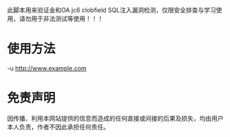 此脚本用来验证金和OA jc6 clobfield SQL注入漏洞检测，仅限安全排查与学习使用，请勿用于非法测试等使用！！！

# 使用方法
-u http://www.example.com

# 免责声明
因传播、利用本网站提供的信息而造成的任何直接或间接的后果及损失，均由用户本人负责，作者不因此承担任何责任。
